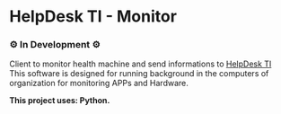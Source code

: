 # HelpDesk TI - Monitor
### :gear: In Development :gear:

Client to monitor health machine and send informations to [HelpDesk TI](https://github.com/scevangelista/ti-helpdesk)  
This software is designed for running background in the computers of organization for monitoring APPs and Hardware.

**This project uses: Python.**
